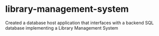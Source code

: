 # library-management-system
Created a database host application that interfaces with a backend SQL database implementing a Library Management System

